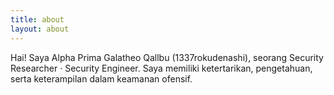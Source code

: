 ```yaml
---
title: about
layout: about
---
```


Hai! Saya Alpha Prima Galatheo Qallbu (1337rokudenashi), seorang Security Researcher · Security Engineer. Saya memiliki ketertarikan, pengetahuan, serta keterampilan dalam keamanan ofensif.